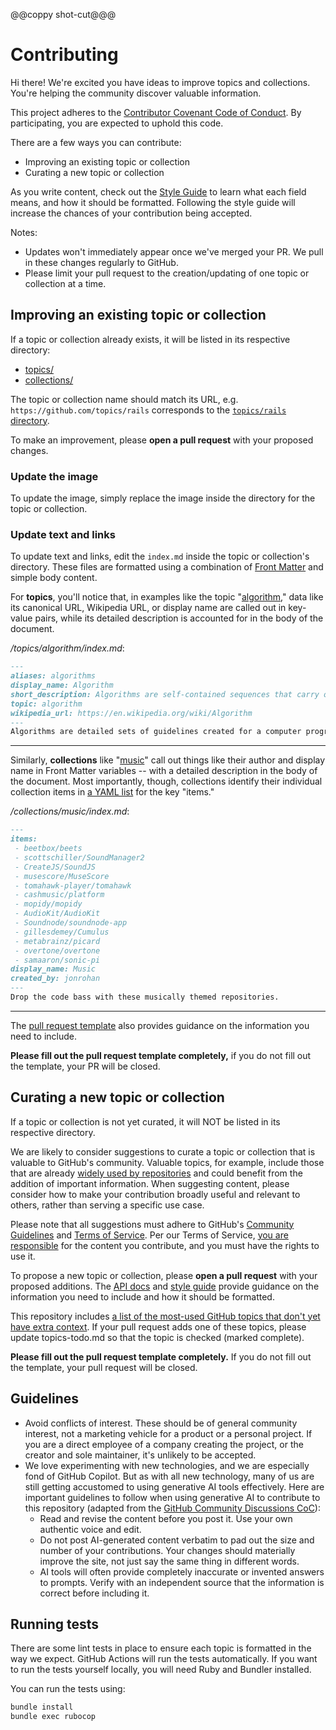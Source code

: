 @@coppy shot-cut@@@

# Contributing

Hi there! We're excited you have ideas to improve topics and collections. You're helping the community discover valuable information.

This project adheres to the [Contributor Covenant Code of Conduct](CODE_OF_CONDUCT.md). By participating, you are expected to uphold this code.

There are a few ways you can contribute:

- Improving an existing topic or collection
- Curating a new topic or collection

As you write content, check out the [Style Guide](./docs/styleguide.md) to learn what each field means, and how it should be formatted. Following the style guide will increase the chances of your contribution being accepted.

Notes:

- Updates won't immediately appear once we've merged your PR. We pull in these changes regularly to GitHub.
- Please limit your pull request to the creation/updating of one topic or collection at a time.

## Improving an existing topic or collection

If a topic or collection already exists, it will be listed in its respective directory:

- [topics/](https://github.com/github/explore/tree/main/topics)
- [collections/](https://github.com/github/explore/tree/main/collections)

The topic or collection name should match its URL, e.g. `https://github.com/topics/rails` corresponds to the [`topics/rails` directory](https://github.com/github/explore/tree/main/topics/rails).

To make an improvement, please **open a pull request** with your proposed changes. 

### Update the image

To update the image, simply replace the image inside the directory for the topic or collection.

### Update text and links

To update text and links, edit the `index.md` inside the topic or collection's directory. These files are formatted using a combination of [Front Matter](https://jekyllrb.com/docs/frontmatter/) and simple body content.

For **topics**, you'll notice that, in examples like the topic "[algorithm](https://raw.githubusercontent.com/github/explore/main/topics/algorithm/index.md)," data like its canonical URL, Wikipedia URL, or display name are called out in key-value pairs, while its detailed description is accounted for in the body of the document.

_/topics/algorithm/index.md_:

```markdown
---
aliases: algorithms
display_name: Algorithm
short_description: Algorithms are self-contained sequences that carry out a variety of tasks.
topic: algorithm
wikipedia_url: https://en.wikipedia.org/wiki/Algorithm
---
Algorithms are detailed sets of guidelines created for a computer program to complete tasks efficiently and thoroughly.
```

---

Similarly, **collections** like "[music](https://raw.githubusercontent.com/github/explore/main/collections/music/index.md)" call out things like their author and display name in Front Matter variables -- with a detailed description in the body of the document. Most importantly, though, collections identify their individual collection items in [a YAML list](https://en.wikipedia.org/wiki/YAML#Basic_components) for the key "items."

_/collections/music/index.md_:

```markdown
---
items:
 - beetbox/beets
 - scottschiller/SoundManager2
 - CreateJS/SoundJS
 - musescore/MuseScore
 - tomahawk-player/tomahawk
 - cashmusic/platform
 - mopidy/mopidy
 - AudioKit/AudioKit
 - Soundnode/soundnode-app
 - gillesdemey/Cumulus
 - metabrainz/picard
 - overtone/overtone
 - samaaron/sonic-pi
display_name: Music
created_by: jonrohan
---
Drop the code bass with these musically themed repositories.
```

---

The [pull request template](./.github/PULL_REQUEST_TEMPLATE.md) also provides guidance on the information you need to include.

**Please fill out the pull request template completely,** if you do not fill out the template, your PR will be closed.

## Curating a new topic or collection

If a topic or collection is not yet curated, it will NOT be listed in its respective directory.

We are likely to consider suggestions to curate a topic or collection that is valuable to GitHub's community. Valuable topics, for example, include those that are already [widely used by repositories](https://help.github.com/articles/classifying-your-repository-with-topics/) and could benefit from the addition of important information. When suggesting content, please consider how to make your contribution broadly useful and relevant to others, rather than serving a specific use case.

Please note that all suggestions must adhere to GitHub's [Community Guidelines](https://help.github.com/articles/github-community-guidelines/) and [Terms of Service](https://help.github.com/articles/github-terms-of-service/). Per our Terms of Service, [you are responsible](https://help.github.com/articles/github-terms-of-service/#d-user-generated-content) for the content you contribute, and you must have the rights to use it.

To propose a new topic or collection, please **open a pull request** with your proposed additions. The [API docs](./docs/API.md) and [style guide](./docs/styleguide.md) provide guidance on the information you need to include and how it should be formatted.

This repository includes [a list of the most-used GitHub topics that don't yet have extra context](topics-todo.md). If your pull request adds one of these topics, please update topics-todo.md so that the topic is checked (marked complete).

**Please fill out the pull request template completely.** If you do not fill out the template, your pull request will be closed.

## Guidelines

- Avoid conflicts of interest. These should be of general community interest, not a marketing vehicle for a product or a personal project. If you are a direct employee of a company creating the project, or the creator and sole maintainer, it's unlikely to be accepted.
- We love experimenting with new technologies, and we are especially fond of GitHub Copilot. But as with all new technology, many of us are still getting accustomed to using generative AI tools effectively. Here are important guidelines to follow when using generative AI to contribute to this repository (adapted from the [GitHub Community Discussions CoC](https://github.com/community/community/blob/main/CODE_OF_CONDUCT.md#reasonable-use-of-ai-generated-content)):
  - Read and revise the content before you post it. Use your own authentic voice and edit.
  - Do not post AI-generated content verbatim to pad out the size and number of your contributions. Your changes should materially improve the site, not just say the same thing in different words.
  - AI tools will often provide completely inaccurate or invented answers to prompts. Verify with an independent source that the information is correct before including it.

## Running tests

There are some lint tests in place to ensure each topic is formatted in the way we expect. GitHub
Actions will run the tests automatically. If you want to run the tests yourself locally, you will
need Ruby and Bundler installed.

You can run the tests using:

```bash
bundle install
bundle exec rubocop
```
